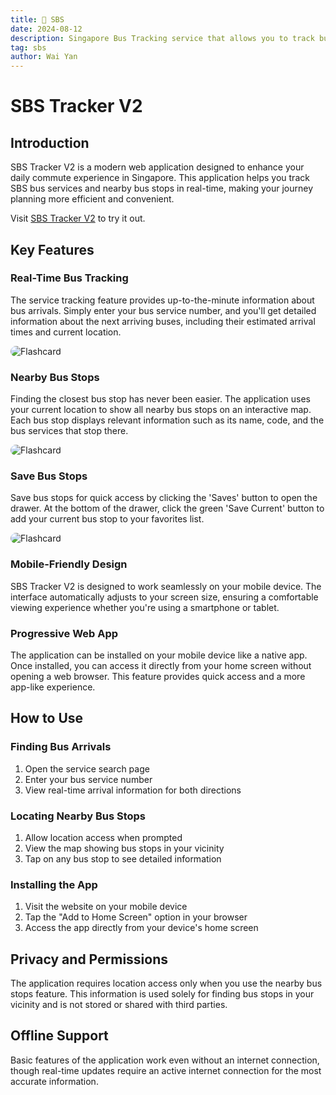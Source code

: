 ```yaml
---
title: 🚌 SBS
date: 2024-08-12
description: Singapore Bus Tracking service that allows you to track bus arrivals and nearby bus stops in real-time.
tag: sbs
author: Wai Yan
---
```


# SBS Tracker V2

## Introduction
SBS Tracker V2 is a modern web application designed to enhance your daily commute experience in Singapore. This application helps you track SBS bus services and nearby bus stops in real-time, making your journey planning more efficient and convenient.

Visit [SBS Tracker V2](https://sbsv2.vercel.app/service/search/q) to try it out.

## Key Features

### Real-Time Bus Tracking
The service tracking feature provides up-to-the-minute information about bus arrivals. Simply enter your bus service number, and you'll get detailed information about the next arriving buses, including their estimated arrival times and current location.

<img src="/images/sbs/sbs-1.png" alt="Flashcard" style="border-radius: 10px;" />

### Nearby Bus Stops
Finding the closest bus stop has never been easier. The application uses your current location to show all nearby bus stops on an interactive map. Each bus stop displays relevant information such as its name, code, and the bus services that stop there.

<img src="/images/sbs/sbs-3.png" alt="Flashcard" style="border-radius: 10px;" />

### Save Bus Stops
Save bus stops for quick access by clicking the 'Saves' button to open the drawer. At the bottom of the drawer, click the green 'Save Current' button to add your current bus stop to your favorites list.

<img src="/images/sbs/sbs-2.png" alt="Flashcard" style="border-radius: 10px;" />

### Mobile-Friendly Design
SBS Tracker V2 is designed to work seamlessly on your mobile device. The interface automatically adjusts to your screen size, ensuring a comfortable viewing experience whether you're using a smartphone or tablet.

### Progressive Web App
The application can be installed on your mobile device like a native app. Once installed, you can access it directly from your home screen without opening a web browser. This feature provides quick access and a more app-like experience.

## How to Use

### Finding Bus Arrivals
1. Open the service search page
2. Enter your bus service number
3. View real-time arrival information for both directions

### Locating Nearby Bus Stops
1. Allow location access when prompted
2. View the map showing bus stops in your vicinity
3. Tap on any bus stop to see detailed information

### Installing the App
1. Visit the website on your mobile device
2. Tap the "Add to Home Screen" option in your browser
3. Access the app directly from your device's home screen

## Privacy and Permissions
The application requires location access only when you use the nearby bus stops feature. This information is used solely for finding bus stops in your vicinity and is not stored or shared with third parties.

## Offline Support
Basic features of the application work even without an internet connection, though real-time updates require an active internet connection for the most accurate information.
